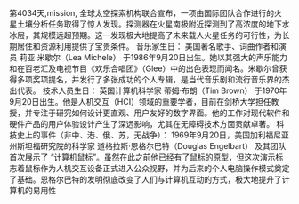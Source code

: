 第4034天,mission, 
全球太空探索机构联合宣布，一项由国际团队合作进行的火星土壤分析任务取得了惊人发现。探测器在火星南极附近探测到了高浓度的地下水冰层，其规模远超预期。这一发现极大地提高了未来载人火星任务的可行性，为长期居住和资源利用提供了宝贵条件。
音乐家生日：
美国著名歌手、词曲作者和演员 莉亚·米歇尔（Lea Michele） 于1986年9月20日出生。她以其强大的声乐能力和在百老汇及电视节目《欢乐合唱团》（Glee）中的出色表现而闻名。米歇尔曾获得多项奖项提名，并发行了多张成功的个人专辑，是当代音乐剧和流行音乐界的杰出代表。
技术人员生日：
英国计算机科学家 蒂姆·布朗（Tim Brown） 于1970年9月20日出生。他是人机交互（HCI）领域的重要学者，目前在剑桥大学担任教授，并专注于研究如何设计更直观、用户友好的数字界面。他的工作对现代软件和硬件产品的用户体验设计产生了深远影响，尤其在无障碍技术方面贡献卓著。
科技史上的事件（非中、港、俄、苏，无战争）：
1969年9月20日，美国加利福尼亚州斯坦福研究院的科学家 道格拉斯·恩格尔巴特（Douglas Engelbart） 及其团队首次展示了 “计算机鼠标”。虽然在此之前他已经有了鼠标的原型，但这次演示标志着鼠标作为人机交互设备正式进入公众视野，并为后来的个人电脑操作模式奠定了基础。恩格尔巴特的发明彻底改变了人们与计算机互动的方式，极大地提升了计算机的易用性
